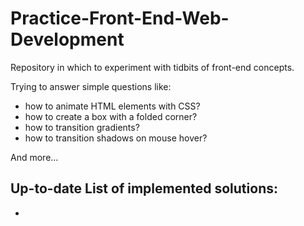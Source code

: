 # Practice-Front-End-Web-Development

Repository in which to experiment with tidbits of front-end concepts.

Trying to answer simple questions like:

- how to animate HTML elements with CSS? 
- how to create a box with a folded corner? 
- how to transition gradients? 
- how to transition shadows on mouse hover?

And more...

## Up-to-date List of implemented solutions:

- 
